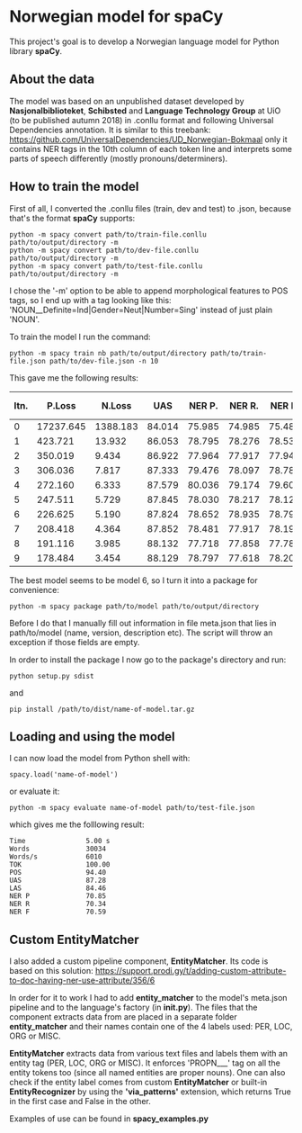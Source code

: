 # Norwegian model for spaCy
This project's goal is to develop a Norwegian language model for Python library **spaCy**.

## About the data
The model was based on an unpublished dataset developed by **Nasjonalbiblioteket**, **Schibsted** and **Language Technology Group** at UiO (to be published autumn 2018) in .conllu format and following Universal Dependencies annotation. It is similar to this treebank: 
https://github.com/UniversalDependencies/UD_Norwegian-Bokmaal
only it contains NER tags in the 10th column of each token line and interprets some parts of speech differently (mostly pronouns/determiners).

## How to train the model
First of all, I converted the .conllu files (train, dev and test) to .json, because that's the format **spaCy** supports:
```
python -m spacy convert path/to/train-file.conllu path/to/output/directory -m
python -m spacy convert path/to/dev-file.conllu path/to/output/directory -m
python -m spacy convert path/to/test-file.conllu path/to/output/directory -m
```
I chose the '-m' option to be able to append morphological features to POS tags, so I end up with a tag looking like this: 'NOUN__Definite=Ind|Gender=Neut|Number=Sing' instead of just plain 'NOUN'.

To train the model I run the command:
```
python -m spacy train nb path/to/output/directory path/to/train-file.json path/to/dev-file.json -n 10
```
This gave me the following results:

Itn. |  P.Loss	|	N.Loss	|	UAS	|	NER P.|	NER R.|	NER F.|	Tag % |	Token %| |
-----|----------|-----------|-------|---------|-------|-------|-------|--------|-|
0    |  17237.645|   1388.183|  84.014| 75.985| 74.985| 75.482| 93.674| 100.000|5044.2| 0.0
1    |  423.721 |	13.932  |	86.053| 78.795| 78.276| 78.535| 94.655| 100.000|5988.9| 0.0  
2    |  350.019 |	9.434   |	86.922| 77.964| 77.917| 77.941| 95.026| 100.000|6096.9| 0.0
3    |  306.036 |	7.817   |	87.333| 79.476| 78.097| 78.781| 95.146| 100.000|5308.6| 0.0
4    |  272.160 |	6.333   |	87.579| 80.036| 79.174| 79.603| 95.198| 100.000|5649.8| 0.0
5    |  247.511 |	5.729   |	87.845| 78.030| 78.217| 78.123| 95.292| 100.000|5796.3| 0.0
6    |  226.625 |	5.190   |	87.824| 78.652| 78.935| 78.793| 95.363| 100.000|5884.3| 0.0
7    |  208.418 |	4.364   |	87.852| 78.481| 77.917| 78.198| 95.308| 100.000|5853.0| 0.0
8    |  191.116 |	3.985   |	88.132| 77.718| 77.858| 77.788| 95.212| 100.000|5856.2| 0.0
9    |  178.484 |	3.454   |	88.129| 78.797| 77.618| 78.203| 47.975| 100.000|5853.8| 0.0

The best model seems to be model 6, so I turn it into a package for convenience:
```
python -m spacy package path/to/model path/to/output/directory
```
Before I do that I manually fill out information in file meta.json that lies in path/to/model (name, version, description etc). The script will throw an exception if those fields are empty.

In order to install the package I now go to the package's directory and run:
```
python setup.py sdist
```
and
```
pip install /path/to/dist/name-of-model.tar.gz
```
## Loading and using the model
I can now load the model from Python shell with:
```
spacy.load('name-of-model')
```
or evaluate it:
```
python -m spacy evaluate name-of-model path/to/test-file.json
```
which gives me the folllowing result:

    Time               5.00 s         
    Words              30034          
    Words/s            6010           
    TOK                100.00         
    POS                94.40          
    UAS                87.28          
    LAS                84.46          
    NER P              70.85          
    NER R              70.34          
    NER F              70.59   

## Custom EntityMatcher
I also added a custom pipeline component, **EntityMatcher**. Its code is based on this solution:
https://support.prodi.gy/t/adding-custom-attribute-to-doc-having-ner-use-attribute/356/6

In order for it to work I had to add **entity_matcher** to the model's meta.json pipeline and to the language's factory (in **__init__.py**). The files that the component extracts data from are placed in a separate folder **entity_matcher** and their names contain one of the 4 labels used: PER, LOC, ORG or MISC.

**EntityMatcher** extracts data from various text files and labels them with an entity tag (PER, LOC, ORG or MISC). It enforces 'PROPN___' tag on all the entity tokens too (since all named entities are proper nouns). One can also check if the entity label comes from custom **EntityMatcher** or built-in **EntityRecognizer** by using the **'via_patterns'** extension, which returns True in the first case and False in the other.

Examples of use can be found in **spacy_examples.py**
